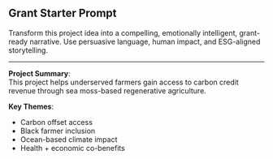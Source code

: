 ## Grant Starter Prompt

Transform this project idea into a compelling, emotionally intelligent, grant-ready narrative. Use persuasive language, human impact, and ESG-aligned storytelling.

---

**Project Summary**:  
This project helps underserved farmers gain access to carbon credit revenue through sea moss-based regenerative agriculture.

**Key Themes**:  
- Carbon offset access  
- Black farmer inclusion  
- Ocean-based climate impact  
- Health + economic co-benefits
